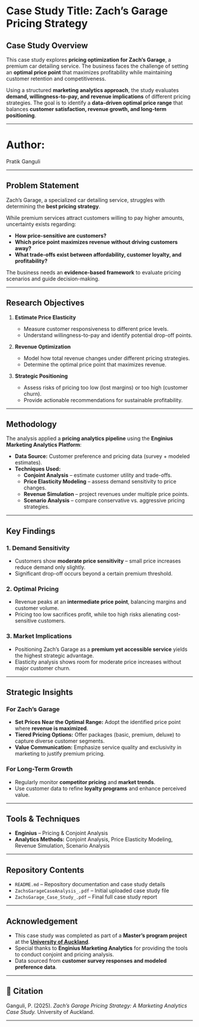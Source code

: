 # Case Study Title: Zach’s Garage Pricing Strategy

## Case Study Overview
This case study explores **pricing optimization for Zach’s Garage**, a premium car detailing service. The business faces the challenge of setting an **optimal price point** that maximizes profitability while maintaining customer retention and competitiveness.  

Using a structured **marketing analytics approach**, the study evaluates **demand, willingness-to-pay, and revenue implications** of different pricing strategies. The goal is to identify a **data-driven optimal price range** that balances **customer satisfaction, revenue growth, and long-term positioning**.  

---

# Author:
Pratik Ganguli

---

## Problem Statement
Zach’s Garage, a specialized car detailing service, struggles with determining the **best pricing strategy**.  

While premium services attract customers willing to pay higher amounts, uncertainty exists regarding:  
- **How price-sensitive are customers?**  
- **Which price point maximizes revenue without driving customers away?**  
- **What trade-offs exist between affordability, customer loyalty, and profitability?**  

The business needs an **evidence-based framework** to evaluate pricing scenarios and guide decision-making.  

---

## Research Objectives
1. **Estimate Price Elasticity**  
   - Measure customer responsiveness to different price levels.  
   - Understand willingness-to-pay and identify potential drop-off points.  

2. **Revenue Optimization**  
   - Model how total revenue changes under different pricing strategies.  
   - Determine the optimal price point that maximizes revenue.  

3. **Strategic Positioning**  
   - Assess risks of pricing too low (lost margins) or too high (customer churn).  
   - Provide actionable recommendations for sustainable profitability.  

---

## Methodology
The analysis applied a **pricing analytics pipeline** using the **Enginius Marketing Analytics Platform**:  

- **Data Source:** Customer preference and pricing data (survey + modeled estimates).  
- **Techniques Used:**  
  - **Conjoint Analysis** – estimate customer utility and trade-offs.  
  - **Price Elasticity Modeling** – assess demand sensitivity to price changes.  
  - **Revenue Simulation** – project revenues under multiple price points.  
  - **Scenario Analysis** – compare conservative vs. aggressive pricing strategies.  

---

## Key Findings

### 1. Demand Sensitivity
- Customers show **moderate price sensitivity** – small price increases reduce demand only slightly.  
- Significant drop-off occurs beyond a certain premium threshold.  

### 2. Optimal Pricing
- Revenue peaks at an **intermediate price point**, balancing margins and customer volume.  
- Pricing too low sacrifices profit, while too high risks alienating cost-sensitive customers.  

### 3. Market Implications
- Positioning Zach’s Garage as a **premium yet accessible service** yields the highest strategic advantage.  
- Elasticity analysis shows room for moderate price increases without major customer churn.  

---

## Strategic Insights

### For Zach’s Garage
- **Set Prices Near the Optimal Range:** Adopt the identified price point where **revenue is maximized**.  
- **Tiered Pricing Options:** Offer packages (basic, premium, deluxe) to capture diverse customer segments.  
- **Value Communication:** Emphasize service quality and exclusivity in marketing to justify premium pricing.  

### For Long-Term Growth
- Regularly monitor **competitor pricing** and **market trends**.  
- Use customer data to refine **loyalty programs** and enhance perceived value.  

---

## Tools & Techniques
- **Enginius** – Pricing & Conjoint Analysis  
- **Analytics Methods:** Conjoint Analysis, Price Elasticity Modeling, Revenue Simulation, Scenario Analysis  

---

## Repository Contents
- `README.md` – Repository documentation and case study details  
- `ZachsGarageCaseAnalysis_.pdf` – Initial uploaded case study file  
- `ZachsGarage_Case_Study_.pdf` – Final full case study report  

---

## Acknowledgement
- This case study was completed as part of a **Master’s program project** at the **[University of Auckland](https://www.auckland.ac.nz/en.html)**.  
- Special thanks to **Enginius Marketing Analytics** for providing the tools to conduct conjoint and pricing analysis.  
- Data sourced from **customer survey responses and modeled preference data**.  

---

## 📝 Citation
Ganguli, P. (2025). *Zach’s Garage Pricing Strategy: A Marketing Analytics Case Study.* University of Auckland.  

---


